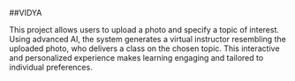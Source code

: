##VIDYA

This project allows users to upload a photo and specify a topic of interest. Using advanced AI, the system generates a virtual instructor resembling the uploaded photo, who delivers a class on the chosen topic. This interactive and personalized experience makes learning engaging and tailored to individual preferences.
